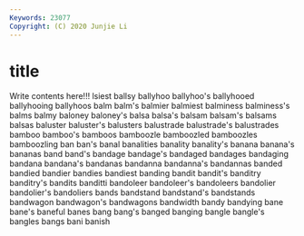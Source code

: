 ```yaml
---
Keywords: 23077
Copyright: (C) 2020 Junjie Li
---
```


# title

Write contents here!!!
lsiest 
ballsy 
ballyhoo 
ballyhoo's 
ballyhooed 
ballyhooing 
ballyhoos
balm 
balm's 
balmier 
balmiest 
balminess 
balminess's 
balms 
balmy 
baloney 
baloney's
balsa 
balsa's 
balsam 
balsam's 
balsams 
balsas 
baluster 
baluster's 
balusters 
balustrade
balustrade's 
balustrades 
bamboo 
bamboo's 
bamboos 
bamboozle 
bamboozled 
bamboozles 
bamboozling 
ban
ban's 
banal 
banalities 
banality 
banality's 
banana 
banana's 
bananas 
band 
band's
bandage 
bandage's 
bandaged 
bandages 
bandaging 
bandana 
bandana's 
bandanas 
bandanna 
bandanna's
bandannas 
banded 
bandied 
bandier 
bandies 
bandiest 
banding 
bandit 
bandit's 
banditry
banditry's 
bandits 
banditti 
bandoleer 
bandoleer's 
bandoleers 
bandolier 
bandolier's 
bandoliers 
bands
bandstand 
bandstand's 
bandstands 
bandwagon 
bandwagon's 
bandwagons 
bandwidth 
bandy 
bandying 
bane
bane's 
baneful 
banes 
bang 
bang's 
banged 
banging 
bangle 
bangle's 
bangles
bangs 
bani 
banish 
